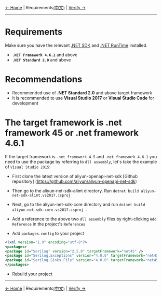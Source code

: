 [← Home](../README.md) | Requirements[(中文)](0-Requirements-CN.md) | [Verify →](1-Verify-EN.md)
***

# Requirements
Make sure you have the relevant [.NET SDK][.net sdk] and [.NET RunTime][.net runtime] installed.
- **`.NET Framework 4.6.1`** and above
- **`.NET Standard 2.0`** and above

# Recommendations
- Recommended use of **.NET Standard 2.0** and above target framework
- It is recommended to use **Visual Studio 2017** or **Visual Studio Code** for development

# The target framework is .net framework 45 or .net framework 4.6.1
If the target framework is `.net framework 4.5` and `.net framework 4.6.1` you need to use the package by referring to `dll assembly`, let's take the example of `Visual Studio 2015`:

- First clone the latest version of aliyun-openapi-net-sdk [Github repository] (https://github.com/aliyun/aliyun-openapi-net-sdk)

- Then go to the aliyun-net-sdk-alimt directory. 
Run `dotnet build aliyun-net-sdk-alimt.vs2017.csproj`

- Next, go to the aliyun-net-sdk-core directory and run `dotnet build aliyun-net-sdk-core.vs2017.csproj `.

- Add a reference to the above two `dll assembly` files by right-clicking `Add Reference` in the project's `References`

- Add `packages.config` to your project

```xml
<?xml version="1.0" encoding="utf-8"?>
<packages>  
<package id="Serilog" version="2.5.0" targetFramework="net45" />
<package id="Serilog.Exceptions" version="4.0.0" targetFramework="net45" />
<package id="Serilog.Sinks.File" version="4.0.0" targetFramework="net45" />
</packages>
```
- Rebuild your project

***
[← Home](../README.md) | Requirements[(中文)](0-Requirements-CN.md) | [Verify →](1-Verify-EN.md)

[.net sdk]: https://dotnet.microsoft.com/download/visual-studio-sdks
[.net runtime]: https://dotnet.microsoft.com/download
